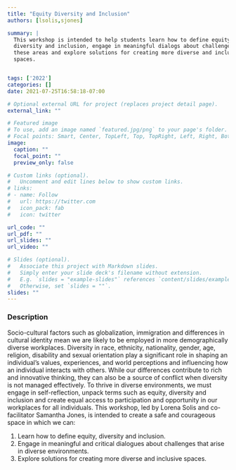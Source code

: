 ```yaml
---
title: "Equity Diversity and Inclusion"
authors: [lsolis,sjones]

summary: |
  This workshop is intended to help students learn how to define equity,
  diversity and inclusion, engage in meaningful dialogs about challenges in
  these areas and explore solutions for creating more diverse and inclusive
  spaces.


tags: ['2022']
categories: []
date: 2021-07-25T16:58:18-07:00

# Optional external URL for project (replaces project detail page).
external_link: ""

# Featured image
# To use, add an image named `featured.jpg/png` to your page's folder.
# Focal points: Smart, Center, TopLeft, Top, TopRight, Left, Right, BottomLeft, Bottom, BottomRight.
image:
  caption: ""
  focal_point: ""
  preview_only: false

# Custom links (optional).
#   Uncomment and edit lines below to show custom links.
# links:
# - name: Follow
#   url: https://twitter.com
#   icon_pack: fab
#   icon: twitter

url_code: ""
url_pdf: ""
url_slides: ""
url_video: ""

# Slides (optional).
#   Associate this project with Markdown slides.
#   Simply enter your slide deck's filename without extension.
#   E.g. `slides = "example-slides"` references `content/slides/example-slides.md`.
#   Otherwise, set `slides = ""`.
slides: ""
---
```

### Description

Socio-cultural factors such as globalization, immigration and differences in
cultural identity mean we are likely to be employed in more demographically
diverse workplaces. Diversity in race, ethnicity, nationality, gender, age,
religion, disability and sexual orientation play a significant role in shaping
an individual’s values, experiences, and world perceptions and influencing how
an individual interacts with others. While our differences contribute to rich
and innovative thinking, they can also be a source of conflict when diversity is
not managed effectively. To thrive in diverse environments, we must engage in
self-reflection, unpack terms such as equity, diversity and inclusion and create
equal access to participation and opportunity in our workplaces for all
individuals. This workshop, led by Lorena Solis and co-facilitator Samantha
Jones, is intended to create a safe and courageous space in which we can:

1. Learn how to define equity, diversity and inclusion.
1. Engage in meaningful and critical dialogues about challenges that arise in
diverse environments.
1. Explore solutions for creating more diverse and inclusive spaces.  

